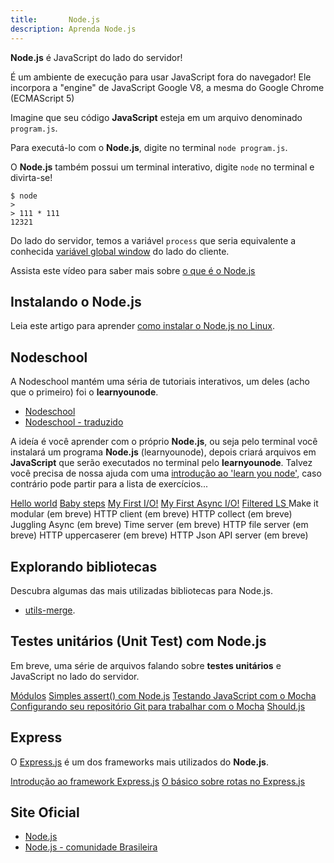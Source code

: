 ```yaml
---
title:       Node.js
description: Aprenda Node.js
---
```



__Node.js__ é JavaScript do lado do servidor!

É um ambiente de execução para usar JavaScript fora do navegador!
Ele incorpora a "engine" de JavaScript Google V8, a mesma do Google Chrome (ECMAScript 5)

Imagine que seu código __JavaScript__ esteja em um arquivo denominado `program.js`.

Para executá-lo com o __Node.js__, digite no terminal `node program.js`.

O __Node.js__ também possui um terminal interativo, digite `node` no terminal e divirta-se!

    $ node
    >
    > 111 * 111
    12321

Do lado do servidor, temos a variável `process` que seria equivalente a conhecida 
[variável global window](/javascript/objeto-global/) do lado do cliente.

Assista este vídeo para saber mais sobre [o que é o Node.js](https://www.youtube.com/watch?v=B0hc7hmpCD4 "link-externo")



Instalando o Node.js
---

Leia este artigo para aprender [como instalar o Node.js no Linux](/linux/cookbook/nodejs/).



Nodeschool
---

A Nodeschool mantém uma séria de tutoriais interativos, um deles (acho que o primeiro) foi o __learnyounode__.

- [Nodeschool](http://nodeschool.io/ "link-externo")
- [Nodeschool - traduzido](https://github.com/lucasfcosta/learnyounode-pt-br "link-externo")

A ideía é você aprender com o próprio __Node.js__, ou seja pelo terminal você instalará um programa __Node.js__ (learnyounode),
depois criará arquivos em __JavaScript__ que serão executados no terminal pelo __learnyounode__. Talvez você precisa de
nossa ajuda com uma [introdução ao 'learn you node'](ns-learyounode/), caso contrário pode partir para a lista de 
exercícios...

<div class="list-group">
    <a class="list-group-item" href="/javascript/node.js/nodejs-01-hello-world/">Hello world</a>
    <a class="list-group-item" href="/javascript/node.js/nodejs-02-baby-steps/">Baby steps</a>
    <a class="list-group-item" href="/javascript/node.js/nodejs-03-my-first-io/">My First I/O!</a>
    <a class="list-group-item" href="/javascript/node.js/nodejs-04-my-first-async-io/">My First Async I/O!</a>
    <a class="list-group-item" href="/javascript/node.js/nodejs-05-filtered-ls/">Filtered LS </a>
    <a class="list-group-item">Make it modular (em breve)</a>
    <a class="list-group-item">HTTP client (em breve)</a>
    <a class="list-group-item">HTTP collect (em breve)</a>
    <a class="list-group-item">Juggling Async (em breve)</a>
    <a class="list-group-item">Time server (em breve)</a>
    <a class="list-group-item">HTTP file server (em breve)</a>
    <a class="list-group-item">HTTP uppercaserer (em breve)</a>
    <a class="list-group-item">HTTP Json API server (em breve)</a>
</div> 


Explorando bibliotecas
---

Descubra algumas das mais utilizadas bibliotecas para Node.js.

- [utils-merge](programando-com-node-utils-merge/).



Testes unitários (Unit Test) com Node.js
---

Em breve, uma série de arquivos falando sobre __testes unitários__ e JavaScript no lado do servidor.

<div class="list-group">
    <a href="/javascript/node.js/modulos/" class="list-group-item">Módulos</a>
    <a href="/javascript/node.js/simples-assert-com-nodejs/" class="list-group-item">Simples assert() com Node.js</a>
    <a href="/javascript/node.js/mocha-teste-seu-javascript/" class="list-group-item">Testando JavaScript com o Mocha</a>
    <a href="/javascript/node.js/mocha-configurando-repositorio/" class="list-group-item">Configurando seu repositório Git para trabalhar com o Mocha</a>
    <a href="/javascript/node.js/shouldjs/" class="list-group-item">Should.js   </a>
</div>



Express
---

O [Express.js](http://expressjs.com/ "link-externo") é um dos frameworks mais utilizados do __Node.js__.

<div class="list-group">
    <a href="/javascript/node.js/expressjs-introducao/" class="list-group-item">Introdução ao framework Express.js</a>
    <a href="/javascript/node.js/expressjs-rotas-routing/" class="list-group-item">O básico sobre rotas no Express.js</a>
</div>




Site Oficial
---

- [Node.js](http://nodejs.org/ "link-externo")
- [Node.js - comunidade Brasileira](http://nodebr.com/ "link-externo")
